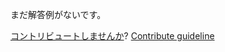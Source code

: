 
まだ解答例がないです。

[コントリビュートしませんか](https://github.com/BFEdev/BFE.dev-solutions/blob/main/css/grid-layout-1_ja.md)?  [Contribute guideline](https://github.com/BFEdev/BFE.dev-solutions#how-to-contribute)
